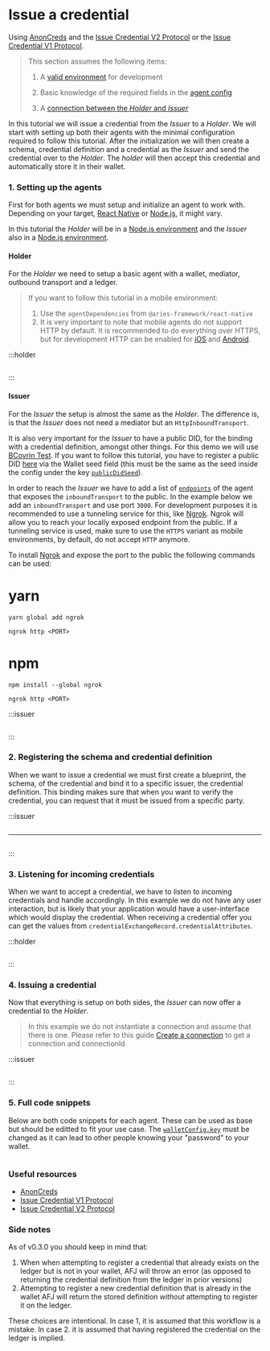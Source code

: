 # Issue a credential

Using [AnonCreds](https://anoncreds-wg.github.io/anoncreds-spec/) and the
[Issue Credential V2
Protocol](https://github.com/hyperledger/aries-rfcs/blob/main/features/0453-issue-credential-v2/README.md)
or the [Issue Credential V1
Protocol](https://github.com/hyperledger/aries-rfcs/blob/main/features/0036-issue-credential/README.md).

> This section assumes the following items:
>
> 1. A [valid environment](../getting-started/installation) for development
>
> 1. Basic knowledge of the required fields in the [agent
>    config](./agent-config)
> 1. A [connection between the _Holder_ and _Issuer_](./create-a-connection)

In this tutorial we will issue a credential from the _Issuer_ to a _Holder_. We
will start with setting up both their agents with the minimal configuration
required to follow this tutorial. After the initialization we will then create
a schema, credential definition and a credential as the _Issuer_ and send the
credential over to the _Holder_. The _holder_ will then accept this credential
and automatically store it in their wallet.

### 1. Setting up the agents

First for both agents we must setup and initialize an agent to work with.
Depending on your target, [React
Native](../getting-started/installation/react-native) or
[Node.js](../getting-started/installation/react-native), it might vary.

In this tutorial the _Holder_ will be in a [Node.js
environment](../getting-started/installation/nodejs) and the _Issuer_
also in a [Node.js environment](../getting-started/installation/nodejs).

#### Holder

For the _Holder_ we need to setup a basic agent with a wallet, mediator,
outbound transport and a ledger.

> If you want to follow this tutorial in a mobile environment:
>
> 1. Use the `agentDependencies` from `@aries-framework/react-native`
> 1. It is very important to note that mobile agents do not support HTTP by default.
>    It is recommended to do everything over HTTPS, but for development HTTP can be
>    enabled for
>    [iOS](https://stackoverflow.com/questions/30731785/how-do-i-load-an-http-url-with-app-transport-security-enabled-in-ios-9)
>    and
>    [Android](https://stackoverflow.com/questions/51902629/how-to-allow-all-network-connection-types-http-and-https-in-android-9-pie).

:::holder

```typescript showLineNumbers issue-a-credential.ts section-1

```

:::

#### Issuer

For the _Issuer_ the setup is almost the same as the _Holder_. The difference
is, is that the _Issuer_ does not need a mediator but an
`HttpInboundTransport`.

It is also very important for the _Issuer_ to have a public DID, for the
binding with a credential definition, amongst other things. For this demo we
will use [BCovrin Test](http://test.bcovrin.vonx.io). If you want to follow
this tutorial, you have to register a public DID
[here](http://test.bcovrin.vonx.io) via the Wallet seed field (this must be the
same as the seed inside the config under the key
[`publicDidSeed`](./agent-config#publicdidseed)).

In order to reach the _Issuer_ we have to add a list of
[`endpoints`](./agent-config#endpoints) of the agent that exposes the
`inboundTransport` to the public. In the example below we add an
`inboundTransport` and use port `3000`. For development purposes it is
recommended to use a tunneling service for this, like
[Ngrok](https://ngrok.com). Ngrok will allow you to reach your locally exposed
endpoint from the public. If a tunneling service is used, make sure to use the
`HTTPS` variant as mobile environments, by default, do not accept `HTTP`
anymore.

To install [Ngrok](https://ngrok.com) and expose the port to the public the
following commands can be used:

<!-- tabs -->

# yarn

```console
yarn global add ngrok

ngrok http <PORT>
```

# npm

```console
npm install --global ngrok

ngrok http <PORT>
```

<!-- /tabs -->

:::issuer

```typescript showLineNumbers issue-a-credential.ts section-2

```

:::

### 2. Registering the schema and credential definition

When we want to issue a credential we must first create a blueprint, the
schema, of the credential and bind it to a specific issuer, the credential
definition. This binding makes sure that when you want to verify the
credential, you can request that it must be issued from a specific party.

:::issuer

```typescript showLineNumbers issue-a-credential.ts section-3

```

---

```typescript showLineNumbers issue-a-credential.ts section-4

```

:::

### 3. Listening for incoming credentials

When we want to accept a credential, we have to listen to incoming credentials
and handle accordingly. In this example we do not have any user interaction,
but is likely that your application would have a user-interface which would
display the credential. When receiving a credential offer you can get the
values from `credentialExchangeRecord.credentialAttributes`.

:::holder

```typescript showLineNumbers issue-a-credential.ts section-5

```

:::

### 4. Issuing a credential

Now that everything is setup on both sides, the _Issuer_ can now offer a
credential to the _Holder_.

> In this example we do not instantiate a connection and assume that there is
> one. Please refer to this guide [Create a connection](./create-a-connection)
> to get a connection and connectionId

:::issuer

```typescript showLineNumbers issue-a-credential.ts section-6

```

:::

### 5. Full code snippets

Below are both code snippets for each agent. These can be used as base but
should be editted to fit your use case. The
[`walletConfig.key`](./agent-config#walletconfigkey) must be changed as it can
lead to other people knowing your "password" to your wallet.

```typescript showLineNumbers issue-a-credential.ts

```

### Useful resources

- [AnonCreds](https://anoncreds-wg.github.io/anoncreds-spec/)
- [Issue Credential V1
  Protocol](https://github.com/hyperledger/aries-rfcs/blob/main/features/0036-issue-credential/README.md)
- [Issue Credential V2
  Protocol](https://github.com/hyperledger/aries-rfcs/blob/main/features/0453-issue-credential-v2/README.md)

### Side notes

As of v0.3.0 you should keep in mind that:

1. When when attempting to register a credential that already exists on the ledger but is not in your wallet, AFJ will throw an error (as opposed to returning the credential definition from the ledger in prior versions)
2. Attempting to register a new credential definition that is already in the wallet AFJ will return the stored definition _without_ attempting to register it on the ledger.

These choices are intentional. In case 1, it is assumed that this workflow is a mistake. In case 2. it is assumed that having registered the credential on the ledger is implied.
